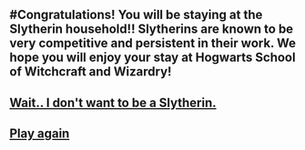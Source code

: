 #Congratulations! You will be staying at the Slytherin household!! Slytherins are known to be very competitive and persistent in their work. We hope you will enjoy your stay at Hogwarts School of Witchcraft and Wizardry!
---
## [Wait.. I don't want to be a Slytherin.](house.md)
## [Play again](README.md)